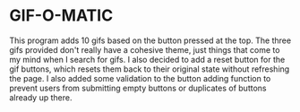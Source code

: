 # GIF-O-MATIC

This program adds 10 gifs based on the button pressed at the top. The three gifs provided don't really have a cohesive theme, just things that come to my mind when I search for gifs.  I also decided to add a reset button for the gif buttons, which resets them back to their original state without refreshing the page. I also added some validation to the button adding function to prevent users from submitting empty buttons or duplicates of buttons already up there. 